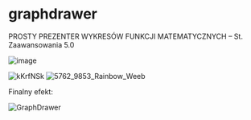 # graphdrawer
PROSTY PREZENTER WYKRESÓW FUNKCJI MATEMATYCZNYCH – St. Zaawansowania 5.0 

![image](https://user-images.githubusercontent.com/72617970/141373921-8313150d-2098-438a-9fc6-6367f84aebaf.png)

![kKrfNSk](https://user-images.githubusercontent.com/72617970/141374127-82578a07-b73b-42f7-96ae-2dbbac863100.gif)
![5762_9853_Rainbow_Weeb](https://user-images.githubusercontent.com/72617970/141829006-75cf4154-eafa-45a0-9b32-179df44e0cb6.gif)

Finalny efekt:

![GraphDrawer](https://user-images.githubusercontent.com/72617970/147893433-849f1814-9833-4855-818b-4c686c0db9e1.png)
